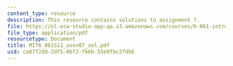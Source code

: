```yaml
---
content_type: resource
description: This resource contains solutions to assignment 7.
file: https://ol-ocw-studio-app-qa.s3.amazonaws.com/courses/6-061-introduction-to-electric-power-systems-spring-2011/ca87f2dd2df50bf2f66b55e9fbc2fdb6_MIT6_061S11_assn07_sol.pdf
file_type: application/pdf
resourcetype: Document
title: MIT6_061S11_assn07_sol.pdf
uid: ca87f2dd-2df5-0bf2-f66b-55e9fbc2fdb6
---
```

